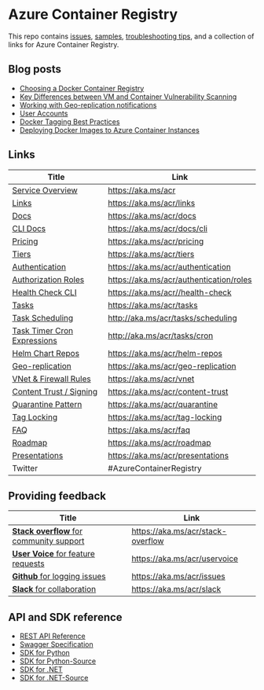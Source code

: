 # Azure Container Registry

This repo contains [issues](https://github.com/Azure/acr/issues), [samples](./docs), [troubleshooting tips](./docs/Troubleshooting%20Guide.md), and a collection of links for Azure Container Registry.

## Blog posts

* [Choosing a Docker Container Registry](https://stevelasker.blog/2018/11/14/choosing-a-docker-container-registry/)
* [Key Differences between VM and Container Vulnerability Scanning](https://stevelasker.blog/2018/06/27/key-differences-between-vm-and-container-vulnerability-scanning/)
* [Working with Geo-replication notifications](https://stevelasker.blog/2018/01/29/working-with-acr-geo-replication-notifications/)
* [User Accounts](https://stevelasker.blog/2016/11/17/azure-container-registry-user-accounts/)
* [Docker Tagging Best Practices](https://stevelasker.blog/2018/03/01/docker-tagging-best-practices-for-tagging-and-versioning-docker-images/)
* [Deploying Docker Images to Azure Container Instances](https://stevelasker.blog/2017/07/28/deploying-docker-images-from-the-azure-container-registry-to-azure-container-instances/)


## Links
| Title | Link |
| - | - |
| [Service Overview](https://aka.ms/acr) | https://aka.ms/acr |
| [Links](https://aka.ms/acr/links) | https://aka.ms/acr/links | 
| [Docs](https://aka.ms/acr/docs) | https://aka.ms/acr/docs |
| [CLI Docs](https://aka.ms/acr/docs/cli) | https://aka.ms/acr/docs/cli |
| [Pricing](https://aka.ms/acr/pricing) | https://aka.ms/acr/pricing |
| [Tiers](https://aka.ms/acr/tiers) | https://aka.ms/acr/tiers |
| [Authentication](https://aka.ms/acr/authentication) | https://aka.ms/acr/authentication |
| [Authorization Roles](https://aka.ms/acr/authentication/roles) | https://aka.ms/acr/authentication/roles |
| [Health Check CLI](https://aka.ms/acr/health-check) | https://aka.ms/acr//health-check |
| [Tasks](https://aka.ms/acr/tasks) | https://aka.ms/acr/tasks |
| [Task Scheduling](http://aka.ms/acr/tasks/scheduling) | http://aka.ms/acr/tasks/scheduling |
| [Task Timer Cron Expressions](http://aka.ms/acr/tasks/cron) | http://aka.ms/acr/tasks/cron |
| [Helm Chart Repos](https://aka.ms/acr/helm-repos) | https://aka.ms/acr/helm-repos |
| [Geo-replication](https://aka.ms/acr/geo-replication) | https://aka.ms/acr/geo-replication |
| [VNet & Firewall Rules](https://aka.ms/acr/vnet) | https://aka.ms/acr/vnet |
| [Content Trust / Signing](https://aka.ms/acr/content-trust) | https://aka.ms/acr/content-trust |
| [Quarantine Pattern](https://aka.ms/acr/quarantine) | https://aka.ms/acr/quarantine |
| [Tag Locking](http://aka.ms/acr/tag-locking) | https://aka.ms/acr/tag-locking |
| [FAQ](https://aka.ms/acr/faq) | https://aka.ms/acr/faq |
| [Roadmap](https://aka.ms/acr/roadmap) | https://aka.ms/acr/roadmap |
| [Presentations](https://aka.ms/acr/presentations) | https://aka.ms/acr/presentations |
| Twitter | #AzureContainerRegistry |

## Providing feedback
| Title | Link |
|-|-|
| [**Stack overflow** for community support](https://aka.ms/acr/stack-overflow) | https://aka.ms/acr/stack-overflow |
| [**User Voice** for feature requests](https://aka.ms/acr/uservoice) | https://aka.ms/acr/uservoice |
| [**Github** for logging issues](https://aka.ms/acr/issues) | https://aka.ms/acr/issues |
| [**Slack** for collaboration](https://aka.ms/acr/slack) | https://aka.ms/acr/slack |

## API and SDK reference

* [REST API Reference](https://docs.microsoft.com/rest/api/containerregistry/)
* [Swagger Specification](https://github.com/Azure/azure-rest-api-specs/blob/master/specification/containerregistry/resource-manager/Microsoft.ContainerRegistry/stable/2017-10-01/containerregistry.json)
* [SDK for Python](https://pypi.python.org/pypi/azure-mgmt-containerregistry)
* [SDK for Python-Source](https://github.com/Azure/azure-sdk-for-python/tree/master/azure-mgmt-containerregistry)
* [SDK for .NET](https://www.nuget.org/packages/Microsoft.Azure.Management.ContainerRegistry)
* [SDK for .NET-Source](https://github.com/Azure/azure-sdk-for-net/tree/master/src/SDKs/ContainerRegistry)
